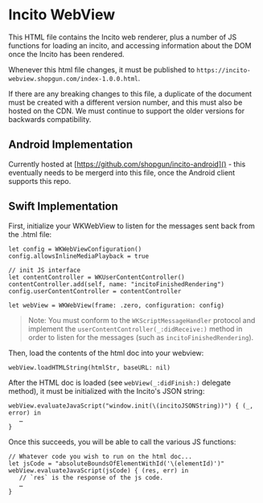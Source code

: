 # Incito WebView

This HTML file contains the Incito web renderer, plus a number of JS functions for loading an incito, and accessing information about the DOM once the Incito has been rendered.

Whenever this html file changes, it must be published to `https://incito-webview.shopgun.com/index-1.0.0.html`.

If there are any breaking changes to this file, a duplicate of the document must be created with a different version number, and this must also be hosted on the CDN. We must continue to support the older versions for backwards compatibility.

## Android Implementation

Currently hosted at [https://github.com/shopgun/incito-android]() - this eventually needs to be mergerd into this file, once the Android client supports this repo.

## Swift Implementation

First, initialize your WKWebView to listen for the messages sent back from the .html file:

```
let config = WKWebViewConfiguration()
config.allowsInlineMediaPlayback = true

// init JS interface
let contentController = WKUserContentController()
contentController.add(self, name: "incitoFinishedRendering")
config.userContentController = contentController

let webView = WKWebView(frame: .zero, configuration: config)
```
> Note: You must conform to the `WKScriptMessageHandler` protocol and implement the `userContentController(_:didReceive:)` method in order to listen for the messages (such as `incitoFinishedRendering`).


Then, load the contents of the html doc into your webview:

```
webView.loadHTMLString(htmlStr, baseURL: nil)
```

After the HTML doc is loaded (see `webView(_:didFinish:)` delegate method), it must be initialized with the Incito's JSON string:

```
webView.evaluateJavaScript("window.init(\(incitoJSONString))") { (_, error) in
   …
}
```

Once this succeeds, you will be able to call the various JS functions:

```
// Whatever code you wish to run on the html doc...
let jsCode = "absoluteBoundsOfElementWithId('\(elementId)')"
webView.evaluateJavaScript(jsCode) { (res, err) in
   // `res` is the response of the js code.
   …
}
```
